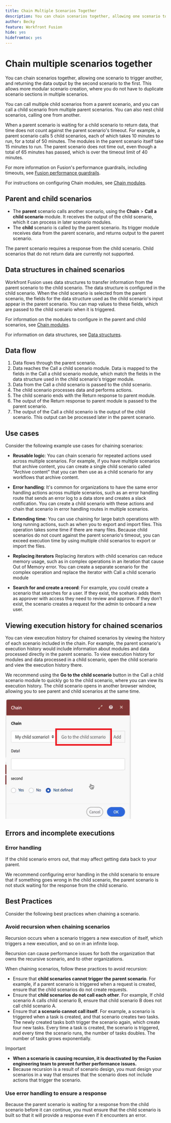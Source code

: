 ```yaml
---
title: Chain Multiple Scenarios Together
description: You can chain scenarios together, allowing one scenario to trigger another, and returning the data output by the second scenario to the first.
author: Becky
feature: Workfront Fusion
hide: yes
hidefromtoc: yes
---
```


# Chain multiple scenarios together

You can chain scenarios together, allowing one scenario to trigger another, and returning the data output by the second scenario to the first. This allows more modular scenario creation, where you do not have to duplicate scenario sections in multiple scenarios.

You can call multiple child scenarios from a parent scenario, and you can call a child scenario from multiple parent scenarios. You can also nest child scenarios, calling one from another.

When a parent scenario is waiting for a child scenario to return data, that time does not count against the parent scenario's timeout. For example, a parent scenario calls 5 child scenarios, each of which takes 10 minutes to run, for a total of 50 minutes. The modules in the parent scenario itself take 15 minutes to run. The parent scenario does not time out, even though a total of 65 minutes has passed, which is over the timeout limit of 40 minutes.

For more information on Fusion's performance guardrails, including timeouts, see [Fusion performance guardrails](/help/workfront-fusion/references/scenarios/fusion-performance-guardrails.md).

For instructions on configuring Chain modules, see [Chain modules](/help/workfront-fusion/references/apps-and-modules/tools-and-transformers/chain-modules.md).

## Parent and child scenarios

* The **parent** scenario calls another scenario, using the **Chain** > **Call a child scenario** module. It receives the output of the child scenario, which it can process in later scenario modules. 
* The **child** scenario is called by the parent scenario. Its trigger module receives data from the parent scenario, and returns output to the parent scenario.

The parent scenario requires a response from the child scenario. Child scenarios that do not return data are currently not supported.

## Data structures in chained scenarios

Workfront Fusion uses data structures to transfer information from the parent scenario to the child scenario. The data structure is configured in the child scenario. When the child scenario is selected from the parent scenario, the fields for the data structure used as the child scenario's input appear in the parent scenario. You can map values to these fields, which are passed to the child scenario when it is triggered.

For information on the modules to configure in the parent and child scenarios, see [Chain modules](/help/workfront-fusion/references/apps-and-modules/tools-and-transformers/chain-modules.md).

For information on data structures, see [Data structures](/help/workfront-fusion/references/mapping-panel/data-types/data-structures.md).

## Data flow

1. Data flows through the parent scenario.
1. Data reaches the Call a child scenario module. Data is mapped to the fields in the Call a child scenario module, which match the fields in the data structure used in the child scenario's trigger module.
1. Data from the Call a child scenario is passed to the child scenario.
1. The child scenario processes data and performs actions.
1. The child scenario ends with the Return response to parent module.
1. The output of the Return response to parent module is passed to the parent scenario.
1. The output of the Call a child scenario is the output of the child scenario. This output can be processed later in the parent scenario.

## Use cases

Consider the following example use cases for chaining scenarios:

* **Reusable logic**:  You can chain scenario for repeated actions used across multiple scenarios. For example, if you have multiple scenarios that archive content, you can create a single child scenario called "Archive content" that you can then use as a child scenario for any workflows that archive content.

* **Error handling**: It's common for organizations to have the same error handling actions across multiple scenarios, such as an error handling route that sends an error log to a data store and creates a slack notification. You can create a child scenario with these actions and chain that scenario in error handling routes in multiple scenarios.

* **Extending time**: You can use chaining for large batch operations with long running actions, such as when you to export and import files. This operation takes some time if there are many files. Because child scenarios do not count against the parent scenario's timeout, you can exceed execution time by using multiple child scenarios to export or import the files.

* **Replacing iterators** Replacing iterators with child scenarios can reduce memory usage, such as in complex operations in an iteration that cause Out of Memory error. You can create a separate scenario for the complex operation and replace the iterator with Call a child scenario module

* **Search for and create a record**:  For example, you could create a scenario that searches for a user. If they exist, the scehario adds them as approver with access they need to review and approve. If they don't exist, the scenario creates a request for the admin to onboard a new user.

## Viewing execution history for chained scenarios

You can view execution history for chained scenarios by viewing the history of each scenario included in the chain. For example, the parent scenario's execution history would include information about modules and data processed directly in the parent scenario. To view execution history for modules and data processed in a child scenario, open the child scenario and view the execution history there.

We recommend using the **Go to the child scenario** button in the Call a child scenario module to quickly go to the child scenario, where you can view its execution history. The child scenario opens in another browser window, allowing you to see parent and child scenarios at the same time.

![Go to the child scenario button](assets/go-to-the-child-button.png)

## Errors and incomplete executions

### Error handling

If the child scenario errors out, that may affect getting data back to your parent. 

We recommend configuring error handling in the child scenario to ensure that if something goes wrong in the child scenario, the parent scenario is not stuck waiting for the response from the child scenario.

## Best Practices

Consider the following best practices when chaining a scenario.

### Avoid recursion when chaining scenarios

Recursion occurs when a scenario triggers a new execution of itself, which triggers a new execution, and so on in an infinite loop.

Recursion can cause performance issues for both the organization that owns the recursive scenario, and to other organizations.

When chaining scenarios, follow these practices to avoid recursion:

* Ensure that **child scenarios cannot trigger the parent scenario**. For example, if a parent scenario is triggered when a request is created, ensure that the child scenarios do not create requests.
* Ensure that **child scenarios do not call each other**. For example, If child scenario A calls child scenario B, ensure that child scenario B does not call child scenario A.
* Ensure that **a scenario cannot call itself**. For example, a scenario is triggered when a task is created, and that scenario creates two tasks. The newly created tasks both trigger the scenario again, which create four new tasks. Every time a task is created, the scenario is triggered, and every time the scenario runs, the number of tasks doubles. The number of tasks grows exponentially.

>[!IMPORTANT]
>
>* **When a scenario is causing recursion, it is deactivated by the Fusion engineering team to prevent further performance issues.**
>* Because recursion is a result of scenario design, you must design your scenarios in a way that ensures that the scenario does not include actions that trigger the scenario.

### Use error handling to ensure a response

Because the parent scenario is waiting for a response from the child scenario before it can continue, you must ensure that the child scenario is built so that it will provide a response even if it encounters an error.
